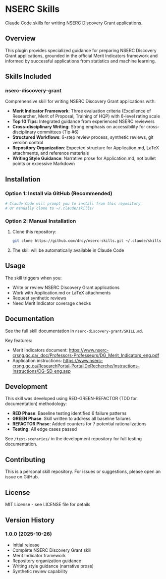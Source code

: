 # NSERC Skills

Claude Code skills for writing NSERC Discovery Grant applications.

## Overview

This plugin provides specialized guidance for preparing NSERC Discovery Grant applications, grounded in the official Merit Indicators framework and informed by successful applications from statistics and machine learning.

## Skills Included

### nserc-discovery-grant

Comprehensive skill for writing NSERC Discovery Grant applications with:

- **Merit Indicator Framework**: Three evaluation criteria (Excellence of Researcher, Merit of Proposal, Training of HQP) with 6-level rating scale
- **Top 10 Tips**: Integrated guidance from experienced NSERC reviewers
- **Cross-disciplinary Writing**: Strong emphasis on accessibility for cross-disciplinary committees (Tip #6)
- **Structured Workflows**: 6-step review process, synthetic reviews, git version control
- **Repository Organization**: Expected structure for Application.md, LaTeX attachments, and reference materials
- **Writing Style Guidance**: Narrative prose for Application.md, not bullet points or excessive Markdown

## Installation

### Option 1: Install via GitHub (Recommended)

```bash
# Claude Code will prompt you to install from this repository
# Or manually clone to ~/.claude/skills/
```

### Option 2: Manual Installation

1. Clone this repository:
   ```bash
   git clone https://github.com/droy/nserc-skills.git ~/.claude/skills/nserc-skills
   ```

2. The skill will be automatically available in Claude Code

## Usage

The skill triggers when you:
- Write or review NSERC Discovery Grant applications
- Work with Application.md or LaTeX attachments
- Request synthetic reviews
- Need Merit Indicator coverage checks

## Documentation

See the full skill documentation in `nserc-discovery-grant/SKILL.md`.

Key features:
- Merit Indicators document: https://www.nserc-crsng.gc.ca/_doc/Professors-Professeurs/DG_Merit_Indicators_eng.pdf
- Application instructions: https://www.nserc-crsng.gc.ca/ResearchPortal-PortailDeRecherche/Instructions-Instructions/DG-SD_eng.asp

## Development

This skill was developed using RED-GREEN-REFACTOR (TDD for documentation) methodology:
- **RED Phase**: Baseline testing identified 6 failure patterns
- **GREEN Phase**: Skill written to address all baseline failures
- **REFACTOR Phase**: Added counters for 7 potential rationalizations
- **Testing**: All edge cases passed

See `/test-scenarios/` in the development repository for full testing documentation.

## Contributing

This is a personal skill repository. For issues or suggestions, please open an issue on GitHub.

## License

MIT License - see LICENSE file for details

## Version History

### 1.0.0 (2025-10-26)
- Initial release
- Complete NSERC Discovery Grant skill
- Merit Indicator framework
- Repository organization guidance
- Writing style guidance (narrative prose)
- Synthetic review capability
